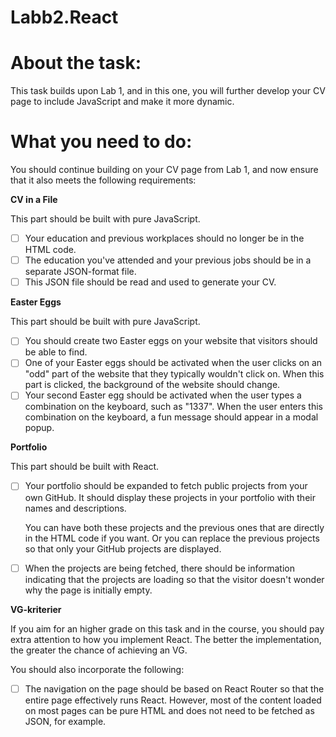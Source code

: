 # Labb2.React

# About the task:

This task builds upon Lab 1, and in this one, you will further develop your CV page to include JavaScript and make it more dynamic.

# What you need to do:

You should continue building on your CV page from Lab 1, and now ensure that it also meets the following requirements:

**CV in a File**

This part should be built with pure JavaScript.

- [ ] Your education and previous workplaces should no longer be in the HTML code.
- [ ] The education you've attended and your previous jobs should be in a separate JSON-format file.
- [ ] This JSON file should be read and used to generate your CV.

**Easter Eggs**

This part should be built with pure JavaScript.

- [ ] You should create two Easter eggs on your website that visitors should be able to find.
- [ ] One of your Easter eggs should be activated when the user clicks on an "odd" part of the website that they typically wouldn't click on. When this part is clicked, the background of the website should change.
- [ ] Your second Easter egg should be activated when the user types a combination on the keyboard, such as "1337". When the user enters this combination on the keyboard, a fun message should appear in a modal popup.

**Portfolio**

This part should be built with React.

- [ ] Your portfolio should be expanded to fetch public projects from your own GitHub. It should display these projects in your portfolio with their names and descriptions.
    
    You can have both these projects and the previous ones that are directly in the HTML code if you want. Or you can replace the previous projects so that only your GitHub projects are displayed.
    
- [ ] When the projects are being fetched, there should be information indicating that the projects are loading so that the visitor doesn't wonder why the page is initially empty.

**VG-kriterier**

If you aim for an higher grade on this task and in the course, you should pay extra attention to how you implement React. The better the implementation, the greater the chance of achieving an VG.

You should also incorporate the following:

- [ ] The navigation on the page should be based on React Router so that the entire page effectively runs React. However, most of the content loaded on most pages can be pure HTML and does not need to be fetched as JSON, for example.
